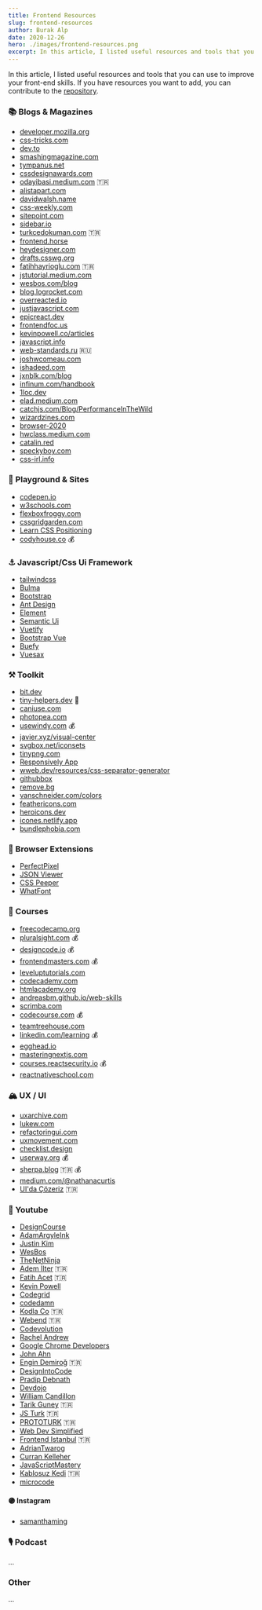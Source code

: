 ```yaml
---
title: Frontend Resources
slug: frontend-resources
author: Burak Alp
date: 2020-12-26
hero: ./images/frontend-resources.png
excerpt: In this article, I listed useful resources and tools that you can use to improve your front-end skills. If you have resources you want to add, you can contribute to the repository.
---
```


In this article, I listed useful resources and tools that you can use to improve your front-end skills. If you have resources you want to add, you can contribute to the [repository](https://github.com/Bur0/burakalpkara.com).


### 📚 Blogs & Magazines
  - [developer.mozilla.org](https://developer.mozilla.org/en-US/)
  - [css-tricks.com](https://css-tricks.com/) 
  - [dev.to](https://dev.to/)
  - [smashingmagazine.com](https://www.smashingmagazine.com/)
  - [tympanus.net](https://tympanus.net)
  - [cssdesignawards.com](https://www.cssdesignawards.com/)
  - [odayibasi.medium.com](https://odayibasi.medium.com/) 🇹🇷
  - [alistapart.com](https://alistapart.com/)
  - [davidwalsh.name](https://davidwalsh.name/)
  - [css-weekly.com](https://css-weekly.com/)
  - [sitepoint.com](https://www.sitepoint.com/)
  - [sidebar.io](https://sidebar.io/)
  - [turkcedokuman.com](https://turkcedokuman.com/) 🇹🇷
  - [frontend.horse](https://frontend.horse/)
  - [heydesigner.com](https://heydesigner.com/)
  - [drafts.csswg.org](https://drafts.csswg.org/)
  - [fatihhayrioglu.com](https://fatihhayrioglu.com/) 🇹🇷
  - [jstutorial.medium.com](https://jstutorial.medium.com/)
  - [wesbos.com/blog](https://wesbos.com/blog)
  - [blog.logrocket.com](https://blog.logrocket.com/)
  - [overreacted.io](https://overreacted.io/)
  - [justjavascript.com](https://justjavascript.com/)
  - [epicreact.dev](https://epicreact.dev/)
  - [frontendfoc.us](https://frontendfoc.us/)
  - [kevinpowell.co/articles](https://www.kevinpowell.co/articles/)
  - [javascript.info](https://javascript.info) 
  - [web-standards.ru](https://web-standards.ru/) 🇷🇺
  - [joshwcomeau.com](https://www.joshwcomeau.com)
  - [ishadeed.com](https://ishadeed.com)
  - [jxnblk.com/blog](https://jxnblk.com/blog)
  - [infinum.com/handbook](https://infinum.com/handbook/books/frontend)
  - [1loc.dev](https://1loc.dev/)
  - [elad.medium.com](https://elad.medium.com/)
  - [catchjs.com/Blog/PerformanceInTheWild](https://catchjs.com/Blog/PerformanceInTheWild)
  - [wizardzines.com](https://wizardzines.com/zines/css/)  
  - [browser-2020](https://github.com/luruke/browser-2020)
  - [hwclass.medium.com](hwclass.medium.com) 
  - [catalin.red](https://catalin.red/)
  - [speckyboy.com](https://speckyboy.com/)
  - [css-irl.info](https://css-irl.info/)

  

### 🎯 Playground & Sites 
  - [codepen.io](codepen.io/trending)
  - [w3schools.com](https://www.w3schools.com) 
  - [flexboxfroggy.com](https://flexboxfroggy.com) 
  - [cssgridgarden.com](https://cssgridgarden.com)
  - [Learn CSS Positioning](https://ishadeed.com/article/learn-css-positioning/)
  - [codyhouse.co](https://codyhouse.co/) 💰
  

### ⚓︎ Javascript/Css Ui Framework
   - [tailwindcss](http://tailwindcss.com/)
   - [Bulma](https://bulma.io/)
   - [Bootstrap](https://getbootstrap.com/)
   - [Ant Design](https://ant.design/)
   - [Element](https://elemefe.github.io/element-react/#/en-US/quick-start)
   - [Semantic Ui](https://semantic-ui.com/)
   - [Vuetify](https://vuetifyjs.com)
   - [Bootstrap Vue](https://bootstrap-vue.org/)
   - [Buefy](https://buefy.org/)
   - [Vuesax](https://vuesax.com/)
  
### ⚒️ Toolkit
  - [bit.dev](https://bit.dev/)
  - [tiny-helpers.dev](https://tiny-helpers.dev/)  🚀
  - [caniuse.com](https://caniuse.com/)
  - [photopea.com](https://www.photopea.com/)
  - [usewindy.com](https://usewindy.com/) 💰
  - [javier.xyz/visual-center](https://javier.xyz/visual-center/) 
  - [svgbox.net/iconsets](https://svgbox.net/iconsets)
  - [tinypng.com](https://tinypng.com/)
  - [Responsively App](https://github.com/responsively-org/responsively-app)
  - [wweb.dev/resources/css-separator-generator](https://wweb.dev/resources/css-separator-generator)
  - [githubbox](https://github.com/dferber90/githubbox)
  - [remove.bg](https://www.remove.bg/)
  - [vanschneider.com/colors](https://vanschneider.com/colors)
  - [feathericons.com](https://feathericons.com/)
  - [heroicons.dev](https://heroicons.dev/)
  - [icones.netlify.app](https://icones.netlify.app/)
  - [bundlephobia.com](https://bundlephobia.com/)
  
 
 
### 🍪 Browser Extensions
  - [PerfectPixel](https://chrome.google.com/webstore/detail/perfectpixel-by-welldonec/dkaagdgjmgdmbnecmcefdhjekcoceebi?hl) 
  - [JSON Viewer](https://chrome.google.com/webstore/detail/json-viewer/gbmdgpbipfallnflgajpaliibnhdgobh)
  - [CSS Peeper](https://chrome.google.com/webstore/detail/css-peeper/mbnbehikldjhnfehhnaidhjhoofhpehk?hl)
  - [WhatFont](https://chrome.google.com/webstore/detail/whatfont/jabopobgcpjmedljpbcaablpmlmfcogm?hl)

### 🎒 Courses
  - [freecodecamp.org](https://www.freecodecamp.org/)
  - [pluralsight.com](https://www.pluralsight.com/) 💰
  - [designcode.io](https://designcode.io/) 💰
  - [frontendmasters.com](https://frontendmasters.com/) 💰
  - [leveluptutorials.com](https://www.leveluptutorials.com/)
  - [codecademy.com](https://www.codecademy.com/)
  - [htmlacademy.org](https://htmlacademy.org)
  - [andreasbm.github.io/web-skills](https://andreasbm.github.io/web-skills/)
  - [scrimba.com](https://scrimba.com/)
  - [codecourse.com](https://codecourse.com/) 💰
  - [teamtreehouse.com](https://teamtreehouse.com/)
  - [linkedin.com/learning](https://www.linkedin.com/learning) 💰
  - [egghead.io](https://egghead.io/)
  - [masteringnextjs.com](https://masteringnextjs.com/) 
  - [courses.reactsecurity.io](https://courses.reactsecurity.io/) 💰
  - [reactnativeschool.com](https://www.reactnativeschool.com/)

  
### 🏔 UX / UI
  - [uxarchive.com](uxarchive.com) 
  - [lukew.com](https://www.lukew.com/)
  - [refactoringui.com](https://refactoringui.com/)
  - [uxmovement.com](https://uxmovement.com/)
  - [checklist.design](https://www.checklist.design/)
  - [userway.org](https://userway.org/) 💰
  - [sherpa.blog](https://sherpa.blog/) 🇹🇷 💰
  - [medium.com/@nathanacurtis](https://medium.com/@nathanacurtis)
  - [UI'da Çözeriz](https://www.youtube.com/channel/UCVH6om9EisvKXJtJCjm3fyA/videos) 🇹🇷


### 🔴 Youtube 
  - [DesignCourse](https://www.youtube.com/c/DesignCourse/videos)
  - [AdamArgyleInk](https://www.youtube.com/c/AdamArgyleInk/videos)
  - [Justin Kim](https://www.youtube.com/c/JustinKimJS/videos)
  - [WesBos](https://www.youtube.com/c/WesBos/videos)
  - [TheNetNinja](https://www.youtube.com/c/TheNetNinja/videos)
  - [Adem İlter](https://www.youtube.com/c/AdemIlter/videos) 🇹🇷
  - [Fatih Acet](https://www.youtube.com/c/FatihAcet/videos) 🇹🇷
  - [Kevin Powell](https://www.youtube.com/kepowob/videos)
  - [Codegrid](https://www.youtube.com/c/Codegrid/videos)
  - [codedamn](https://www.youtube.com/c/codedamn/videos) 
  - [Kodla Co](https://www.youtube.com/channel/UC36g9LO0Y5obns9PJCoBp8g/videos) 🇹🇷
  - [Webend](https://www.youtube.com/channel/UCUmfDu4Ux_uD9Hv5GKtNHAg/videos) 🇹🇷
  - [Codevolution](https://www.youtube.com/c/Codevolution/videos)
  - [Rachel Andrew](https://www.youtube.com/c/RachelAndrew/videos)
  - [Google Chrome Developers](https://www.youtube.com/c/GoogleChromeDevelopers/videos)
  - [John Ahn](https://www.youtube.com/channel/UCFyXA9x8lpL3EYWeYhj4C4Q/videos)
  - [Engin Demiroğ](https://www.youtube.com/channel/UCRjiquPh4mjPNoOV9eCilXQ/videos)  🇹🇷
  - [DesignIntoCode](https://www.youtube.com/c/DesignIntoCode/videos)
  - [Pradip Debnath](https://www.youtube.com/c/itzpradip/videos)
  - [Devdojo](https://www.youtube.com/c/Devdojo/videos)
  - [William Candillon](https://www.youtube.com/c/wcandillon/videos)
  - [Tarik Guney](https://www.youtube.com/c/TarikGuney/videos) 🇹🇷
  - [JS Turk](https://www.youtube.com/c/JSTurk/videos) 🇹🇷
  - [PROTOTURK](https://www.youtube.com/c/PROTOTURKCOM/videos) 🇹🇷
  - [Web Dev Simplified](https://www.youtube.com/c/WebDevSimplified/videos)
  - [Frontend Istanbul](https://www.youtube.com/c/FrontendIstanbul/videos) 🇹🇷
  - [AdrianTwarog](https://www.youtube.com/c/AdrianTwarog/videos)
  - [Curran Kelleher](https://www.youtube.com/c/currankelleher/videos)
  - [JavaScriptMastery](https://www.youtube.com/c/JavaScriptMastery/videos)
  - [Kablosuz Kedi](https://www.youtube.com/c/kablosuzkedii/videos)  🇹🇷
  - [microcode](https://www.youtube.com/c/microcode/videos) 
  
#### 🟣 Instagram

 - [samanthaming](https://www.instagram.com/samanthaming/)

### 🎙 Podcast 
  ...

### Other 
  ...
 

 
